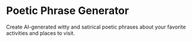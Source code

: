 # Poetic Phrase Generator
Create AI-generated witty and satirical poetic phrases about your favorite activities and places to visit.
